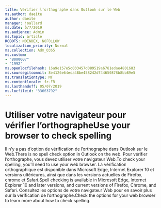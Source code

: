 ```yaml
---
title: Vérifier l’orthographe dans Outlook sur le Web
ms.author: daeite
author: daeite
manager: joallard
ms.date: 5/7/2019
ms.audience: Admin
ms.topic: article
ROBOTS: NOINDEX, NOFOLLOW
localization_priority: Normal
ms.collection: Adm_O365
ms.custom:
- "8000007"
- "1992"
ms.openlocfilehash: 16a9e157e5c033457d089519a6781edae4801683
ms.sourcegitcommit: 8e4126e64eca48be458242d744650878b8bb89e5
ms.translationtype: MT
ms.contentlocale: fr-FR
ms.lasthandoff: 05/07/2019
ms.locfileid: "33663792"
---
```

# <a name="use-your-browser-to-check-spelling"></a><span data-ttu-id="32373-102">Utiliser votre navigateur pour vérifier l’orthographe</span><span class="sxs-lookup"><span data-stu-id="32373-102">Use your browser to check spelling</span></span>

<span data-ttu-id="32373-103">Il n’y a pas d’option de vérification de l’orthographe dans Outlook sur le Web.</span><span class="sxs-lookup"><span data-stu-id="32373-103">There is no spell check option in Outlook on the web.</span></span> <span data-ttu-id="32373-104">Pour vérifier l’orthographe, vous devez utiliser votre navigateur Web.</span><span class="sxs-lookup"><span data-stu-id="32373-104">To check your spelling, you'll need to use your web browser.</span></span> <span data-ttu-id="32373-105">La vérification orthographique est disponible dans Microsoft Edge, Internet Explorer 10 et versions ultérieures, ainsi que dans les versions actuelles de Firefox, chrome et Safari.</span><span class="sxs-lookup"><span data-stu-id="32373-105">Spell checking is available in Microsoft Edge, Internet Explorer 10 and later versions, and current versions of Firefox, Chrome, and Safari.</span></span> <span data-ttu-id="32373-106">Consultez les options de votre navigateur Web pour en savoir plus sur la vérification de l’orthographe.</span><span class="sxs-lookup"><span data-stu-id="32373-106">Check the options for your web browser to learn more about how to check spelling.</span></span>